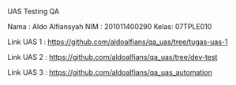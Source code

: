 UAS Testing QA

Nama : Aldo Alfiansyah
NIM  : 201011400290
Kelas: 07TPLE010

Link UAS 1 : https://github.com/aldoalfians/qa_uas/tree/tugas-uas-1

Link UAS 2 : https://github.com/aldoalfians/qa_uas/tree/dev-test

Link UAS 3 : https://github.com/aldoalfians/qa_uas_automation

